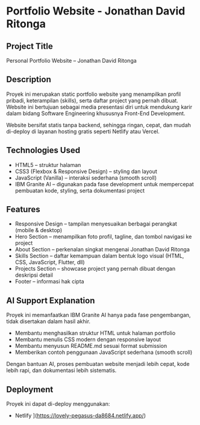 # Portfolio Website - Jonathan David Ritonga

##  Project Title
Personal Portfolio Website – Jonathan David Ritonga

##  Description
Proyek ini merupakan static portfolio website yang menampilkan profil pribadi, keterampilan (skills), serta daftar project yang pernah dibuat. Website ini bertujuan sebagai media presentasi diri untuk mendukung karir dalam bidang Software Engineering khususnya Front-End Development.  

Website bersifat statis tanpa backend, sehingga ringan, cepat, dan mudah di-deploy di layanan hosting gratis seperti Netlify atau Vercel.  

##  Technologies Used
- HTML5 – struktur halaman  
- CSS3 (Flexbox & Responsive Design) – styling dan layout  
- JavaScript (Vanilla) – interaksi sederhana (smooth scroll)  
- IBM Granite AI – digunakan pada fase development untuk mempercepat pembuatan kode, styling, serta dokumentasi project  

##  Features
- Responsive Design – tampilan menyesuaikan berbagai perangkat (mobile & desktop)  
- Hero Section – menampilkan foto profil, tagline, dan tombol navigasi ke project  
- About Section – perkenalan singkat mengenai Jonathan David Ritonga  
- Skills Section – daftar kemampuan dalam bentuk logo visual (HTML, CSS, JavaScript, Flutter, dll)  
- Projects Section – showcase project yang pernah dibuat dengan deskripsi detail  
- Footer – informasi hak cipta  

##  AI Support Explanation
Proyek ini memanfaatkan IBM Granite AI hanya pada fase pengembangan, tidak disertakan dalam hasil akhir.  
- Membantu menghasilkan struktur HTML untuk halaman portfolio  
- Membantu menulis CSS modern dengan responsive layout  
- Membantu menyusun README.md sesuai format submission  
- Memberikan contoh penggunaan JavaScript sederhana (smooth scroll)  

Dengan bantuan AI, proses pembuatan website menjadi lebih cepat, kode lebih rapi, dan dokumentasi lebih sistematis.  

##  Deployment
Proyek ini dapat di-deploy menggunakan:  
- Netlify ](https://lovely-pegasus-da8684.netlify.app/)
  

